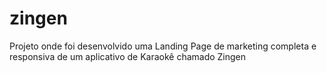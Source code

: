 # zingen
Projeto onde foi desenvolvido uma Landing Page de marketing completa e responsiva de um aplicativo de Karaokê chamado Zingen
